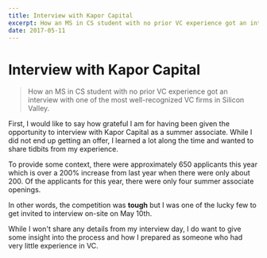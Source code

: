 ```yaml
---
title: Interview with Kapor Capital
excerpt: How an MS in CS student with no prior VC experience got an interview with one of the most well-recognized VC firms in Silicon Valley.
date: 2017-05-11
---
```


# Interview with Kapor Capital

> How an MS in CS student with no prior VC experience got an interview with one of the most well-recognized VC firms in Silicon Valley.

First, I would like to say how grateful I am for having been given the opportunity to interview with Kapor Capital as a summer associate. While I did not end up getting an offer, I learned a lot along the time and wanted to share tidbits from my experience.

To provide some context, there were approximately 650 applicants this year which is over a 200% increase from last year when there were only about 200. Of the applicants for this year, there were only four summer associate openings.

In other words, the competition was **tough** but I was one of the lucky few to get invited to interview on-site on May 10th.

While I won't share any details from my interview day, I do want to give some insight into the process and how I prepared as someone who had very little experience in VC.

